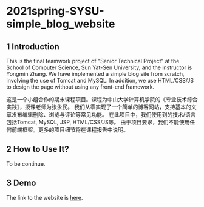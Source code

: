 # 2021spring-SYSU-simple_blog_website

## 1 Introduction
This is the final teamwork project of "Senior Technical Project" at the School of Computer Science, Sun Yat-Sen University, and the instructor is Yongmin Zhang. We have implemented a simple blog site from scratch, involving the use of Tomcat and MySQL. In addition, we use HTML/CSS/JS to design the page without using any front-end framework.

这是一个小组合作的期末课程项目。课程为中山大学计算机学院的《专业技术综合实践》，授课老师为张永民。 我们从零实现了一个简单的博客网站，支持基本的文章发布编辑删除、浏览与评论等常见功能。
在此项目中，我们使用到的技术/语言包括Tomcat, MySQL, JSP, HTML/CSS/JS等。
由于项目要求，我们不能使用任何前端框架。更多的项目细节将在课程报告中说明。

## 2 How to Use It?

To be continue.

## 3 Demo

The link to the website is [here](http://172.18.187.253:8080/blog18308013v4/index.jsp). 
